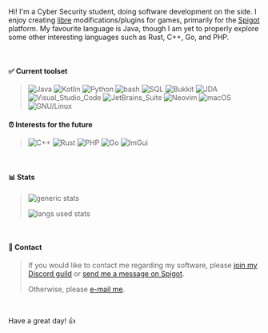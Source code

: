 Hi! I'm a Cyber Security student, doing software development on the side. I enjoy creating [libre](https://www.gnu.org/philosophy/free-sw.en.html) modifications/plugins for games, primarily for the [Spigot](https://www.spigotmc.org/resources/authors/lokka30.828699/) platform. My favourite language is Java, though I am yet to properly explore some other interesting languages such as Rust, C++, Go, and PHP.

<br />

#### ✅ Current toolset

> ![Java](https://img.shields.io/badge/lang-Java-blue)
![Kotlin](https://img.shields.io/badge/lang-Kotlin-blue)
![Python](https://img.shields.io/badge/lang-Python-blue)
![bash](https://img.shields.io/badge/lang-bash-blue)
![SQL](https://img.shields.io/badge/lang-SQL-blue)
![Bukkit](https://img.shields.io/badge/lib-Bukkit-orange)
![JDA](https://img.shields.io/badge/lib-JDA-orange)
![Visual_Studio_Code](https://img.shields.io/badge/editor-Visual_Studio_Code-purple)
![JetBrains_Suite](https://img.shields.io/badge/editor-JetBrains_Suite-purple)
![Neovim](https://img.shields.io/badge/editor-Neovim-purple)
![macOS](https://img.shields.io/badge/os-macOS-green)
![GNU/Linux](https://img.shields.io/badge/os-GNU/Linux-green)

#### ⏰ Interests for the future

> ![C++](https://img.shields.io/badge/lang-C++-blue)
![Rust](https://img.shields.io/badge/lang-C++-blue)
![PHP](https://img.shields.io/badge/lang-PHP-blue)
![Go](https://img.shields.io/badge/lang-C++-blue)
![ImGui](https://img.shields.io/badge/lib-ImGui-orange)

<br />

#### 📊 Stats

> ![generic stats](https://github-readme-stats.vercel.app/api/?username=lokka30&theme=react&layout=compact)
>
> ![langs used stats](https://github-readme-stats.vercel.app/api/top-langs/?username=lokka30&theme=react&layout=compact)

<br />

#### 💬 Contact

> If you would like to contact me regarding my software, please [join my Discord guild](https://www.discord.io/arcaneplugins) or [send me a message on Spigot](https://www.spigotmc.org/conversations/add?to=lokka30).
>
> Otherwise, please [e-mail me](mailto:lokka30@protonmail.com).

<br />

Have a great day! 👍
